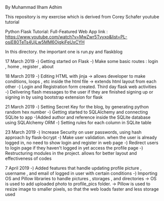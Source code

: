 By Muhammad Ilham Adhim


This repository is my exercise which is derived from Corey Schafer youtube tutorial

Python Flask Tutorial: Full-Featured Web App
link : https://www.youtube.com/watch?v=MwZwr5Tvyxo&list=PL-osiE80TeTs4UjLw5MM6OjgkjFeUxCYH

In this directory. the important one is run.py and flaskblog



17 March 2019 
    -) Getting started on Flask 
    -) Make some basic routes : login , home , register , about


18 March 2019 
    -) Editing HTML with jinja   -> allows developer to make conditions, loops , etc inside the html file
                                 -> extends html layout from each other
    -) Login and Registration form created. Third day flask web activities
    -) Delivering flash messages to the user if they are finished signing up or signing in by using bootstrap extension for flask


21 March 2019
    -) Setting Secret Key for the blog, by generating python random hex number
    -) Getting started to SQLAlchemy and connecting SQLite to app
    -)Added author and reference inside the SQLite database using SQLAlchemy ORM
    -) Setting rules for each column in SQLite table 


23 March 2019 
    -) Increase Security on user passwords, using hash approach by flask-bcrypt
    -) Make user validation. when the user is already logged in, no need to show login and register in web page
    -) Redirect users to login page if they haven't logged in yet access the profile page
    -) Restructuring modules in the project. allows for better layout and effectiveness of codes
    
7 April 2019
    -) Added features that handle updating profile picture , username , and email of logged in user with certain conditions
    -) Importing OS and Pillow libraries to handle pictures , storages , and directories
            -> OS is used to add uploaded photo to profile_pics folder.
            -> Pillow is used to resize image to smaller pixels, so that the web loads faster and less storage used
